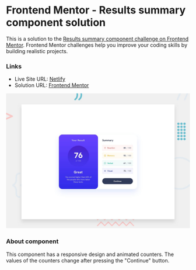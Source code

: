# Frontend Mentor - Results summary component solution

This is a solution to the [Results summary component challenge on Frontend Mentor](https://www.frontendmentor.io/challenges/results-summary-component-CE_K6s0maV). Frontend Mentor challenges help you improve your coding skills by building realistic projects.

### Links

- Live Site URL: [Netlify](https://frontendmentor-solutions.netlify.app/results-summary-component/)
- Solution URL: [Frontend Mentor](https://your-solution-url.com)

![This is an image](./design/desktop-preview.jpg)

### About component

This component has a responsive design and animated counters. The values ​​of the counters change after pressing the "Continue" button.

